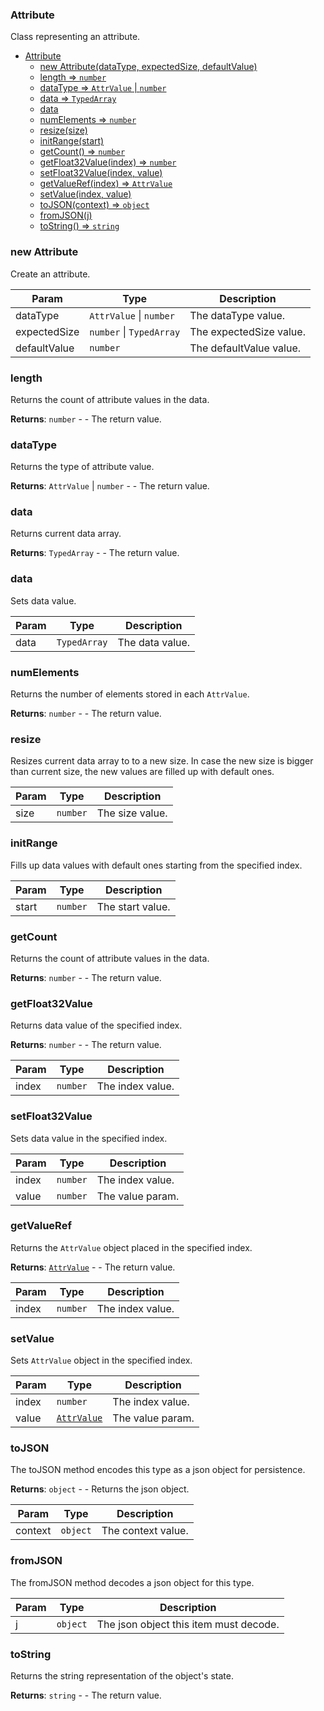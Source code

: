 <a name="Attribute"></a>

### Attribute
Class representing an attribute.



* [Attribute](#Attribute)
    * [new Attribute(dataType, expectedSize, defaultValue)](#new-Attribute)
    * [length ⇒ <code>number</code>](#length)
    * [dataType ⇒ <code>AttrValue</code> \| <code>number</code>](#dataType)
    * [data ⇒ <code>TypedArray</code>](#data)
    * [data](#data)
    * [numElements ⇒ <code>number</code>](#numElements)
    * [resize(size)](#resize)
    * [initRange(start)](#initRange)
    * [getCount() ⇒ <code>number</code>](#getCount)
    * [getFloat32Value(index) ⇒ <code>number</code>](#getFloat32Value)
    * [setFloat32Value(index, value)](#setFloat32Value)
    * [getValueRef(index) ⇒ <code>AttrValue</code>](#getValueRef)
    * [setValue(index, value)](#setValue)
    * [toJSON(context) ⇒ <code>object</code>](#toJSON)
    * [fromJSON(j)](#fromJSON)
    * [toString() ⇒ <code>string</code>](#toString)

<a name="new_Attribute_new"></a>

### new Attribute
Create an attribute.


| Param | Type | Description |
| --- | --- | --- |
| dataType | <code>AttrValue</code> \| <code>number</code> | The dataType value. |
| expectedSize | <code>number</code> \| <code>TypedArray</code> | The expectedSize value. |
| defaultValue | <code>number</code> | The defaultValue value. |

<a name="Attribute+length"></a>

### length 
Returns the count of attribute values in the data.


**Returns**: <code>number</code> - - The return value.  
<a name="Attribute+dataType"></a>

### dataType 
Returns the type of attribute value.


**Returns**: <code>AttrValue</code> \| <code>number</code> - - The return value.  
<a name="Attribute+data"></a>

### data 
Returns current data array.


**Returns**: <code>TypedArray</code> - - The return value.  
<a name="Attribute+data"></a>

### data
Sets data value.



| Param | Type | Description |
| --- | --- | --- |
| data | <code>TypedArray</code> | The data value. |

<a name="Attribute+numElements"></a>

### numElements 
Returns the number of elements stored in each `AttrValue`.


**Returns**: <code>number</code> - - The return value.  
<a name="Attribute+resize"></a>

### resize
Resizes current data array to to a new size.
In case the new size is bigger than current size, the new values are filled up with default ones.



| Param | Type | Description |
| --- | --- | --- |
| size | <code>number</code> | The size value. |

<a name="Attribute+initRange"></a>

### initRange
Fills up data values with default ones starting from the specified index.



| Param | Type | Description |
| --- | --- | --- |
| start | <code>number</code> | The start value. |

<a name="Attribute+getCount"></a>

### getCount
Returns the count of attribute values in the data.


**Returns**: <code>number</code> - - The return value.  
<a name="Attribute+getFloat32Value"></a>

### getFloat32Value
Returns data value of the specified index.


**Returns**: <code>number</code> - - The return value.  

| Param | Type | Description |
| --- | --- | --- |
| index | <code>number</code> | The index value. |

<a name="Attribute+setFloat32Value"></a>

### setFloat32Value
Sets data value in the specified index.



| Param | Type | Description |
| --- | --- | --- |
| index | <code>number</code> | The index value. |
| value | <code>number</code> | The value param. |

<a name="Attribute+getValueRef"></a>

### getValueRef
Returns the `AttrValue` object placed in the specified index.


**Returns**: <code>[AttrValue](api/Math\AttrValue.md)</code> - - The return value.  

| Param | Type | Description |
| --- | --- | --- |
| index | <code>number</code> | The index value. |

<a name="Attribute+setValue"></a>

### setValue
Sets `AttrValue` object in the specified index.



| Param | Type | Description |
| --- | --- | --- |
| index | <code>number</code> | The index value. |
| value | <code>[AttrValue](api/Math\AttrValue.md)</code> | The value param. |

<a name="Attribute+toJSON"></a>

### toJSON
The toJSON method encodes this type as a json object for persistence.


**Returns**: <code>object</code> - - Returns the json object.  

| Param | Type | Description |
| --- | --- | --- |
| context | <code>object</code> | The context value. |

<a name="Attribute+fromJSON"></a>

### fromJSON
The fromJSON method decodes a json object for this type.



| Param | Type | Description |
| --- | --- | --- |
| j | <code>object</code> | The json object this item must decode. |

<a name="Attribute+toString"></a>

### toString
Returns the string representation of the object's state.


**Returns**: <code>string</code> - - The return value.  
